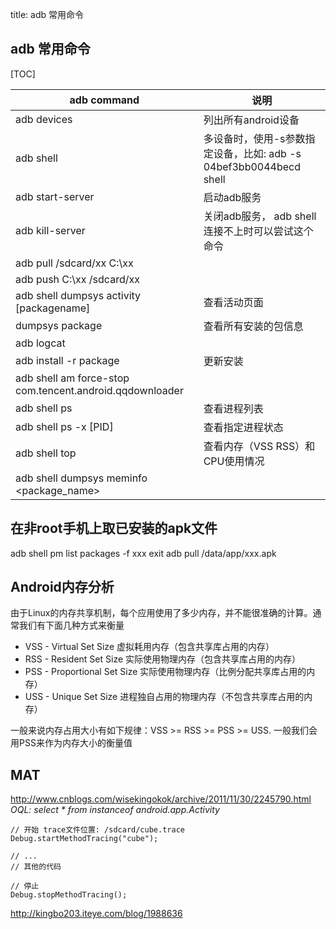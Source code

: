 title: adb 常用命令

## adb 常用命令

[TOC]
                                
| adb command                   | 说明                                              |
| ----------------------------- | ------------------------------------------------- |
| adb devices                   | 列出所有android设备 |
| adb shell                     | 多设备时，使用-s参数指定设备，比如: adb -s 04bef3bb0044becd shell |
| adb start-server              | 启动adb服务 |
| adb kill-server               | 关闭adb服务， adb shell 连接不上时可以尝试这个命令                    |
| adb pull /sdcard/xx C:\xx     ||
| adb push C:\xx /sdcard/xx     ||
| adb shell dumpsys activity [packagename] | 查看活动页面 | 
| dumpsys package | 查看所有安装的包信息 |
| adb logcat | |
| adb install -r package| 更新安装 |
| adb shell am force-stop com.tencent.android.qqdownloader||
| adb shell ps | 查看进程列表 |
| adb shell ps -x [PID] | 查看指定进程状态 |
| adb shell top | 查看内存（VSS RSS）和CPU使用情况 |
| adb shell dumpsys meminfo <package_name> | |


## 在非root手机上取已安装的apk文件
adb shell
pm list packages -f xxx
exit
adb pull /data/app/xxx.apk

## Android内存分析
由于Linux的内存共享机制，每个应用使用了多少内存，并不能很准确的计算。通常我们有下面几种方式来衡量

- VSS - Virtual Set Size 虚拟耗用内存（包含共享库占用的内存）
- RSS - Resident Set Size 实际使用物理内存（包含共享库占用的内存）
- PSS - Proportional Set Size 实际使用物理内存（比例分配共享库占用的内存）
- USS - Unique Set Size 进程独自占用的物理内存（不包含共享库占用的内存）

一般来说内存占用大小有如下规律：VSS >= RSS >= PSS >= USS. 一般我们会用PSS来作为内存大小的衡量值


## MAT
http://www.cnblogs.com/wisekingokok/archive/2011/11/30/2245790.html
_OQL:  select * from instanceof android.app.Activity_

```
// 开始 trace文件位置: /sdcard/cube.trace
Debug.startMethodTracing("cube");

// ...
// 其他的代码

// 停止
Debug.stopMethodTracing();
```

http://kingbo203.iteye.com/blog/1988636
